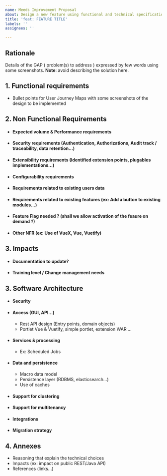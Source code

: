 ```yaml
---
name: Meeds Improvement Proposal
about: Design a new feature using functional and technical specifications templates
title: 'feat: FEATURE TITLE'
labels: ''
assignees: ''

---
```


## Rationale

Details of the GAP ( problem(s) to address ) expressed by few words using some screenshots.
**Note**: avoid describing the solution here.

## 1. Functional requirements
- Bullet points for User Journey Maps with some screenshots of the design to be implemented

## 2. Non Functional Requirements
- #### Expected volume & Performance requirements
- #### Security requirements (Authentication, Authorizations, Audit track / traceability, data retention…)
- #### Extensibility requirements (Identified extension points, plugables implementations...)
- #### Configurability requirements
- #### Requirements related to existing users data
- #### Requirements related to existing features (ex: Add a button to existing modules...)
- #### Feature Flag needed ? (shall we allow activation of the feaure on demand ?)
- #### Other NFR (ex: Use of VueX, Vue, Vuetify)

## 3. Impacts
- #### Documentation to update?
- #### Training level / Change management needs

## 3. Software Architecture
- #### Security
- #### Access (GUI, API…)
   - Rest API design (Entry points, domain objects)
   - Portlet Vue & Vuetify, simple portlet, extension WAR ...
- #### Services & processing
   - Ex: Scheduled Jobs
- #### Data and persistence
   - Macro data model
   - Persistence layer (RDBMS, elasticsearch...)
   - Use of caches
- #### Support for clustering
- #### Support for multitenancy
- #### Integrations
- #### Migration strategy

## 4. Annexes
   - Reasoning that explain the technical choices
   - Impacts (ex: impact on public REST/Java API)
   - References (links...)
